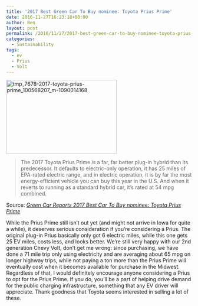 ```yaml
---
title: '2017 Best Green Car To Buy nominee: Toyota Prius Prime'
date: 2016-11-27T16:23:18+00:00
author: Ben
layout: post
permalink: /2016/11/27/2017-best-green-car-to-buy-nominee-toyota-prius-prime/
categories:
  - Sustainability
tags:
  - ev
  - Prius
  - Volt
---
```

[<img class="alignnone size-medium wp-image-967" src="http://www.benjaminoakes.com/wp-content/uploads/2016/11/tmp_7678-2017-toyota-prius-prime_100568207_m-1090014168-300x200-2.jpg" alt="tmp_7678-2017-toyota-prius-prime_100568207_m-1090014168" width="300" height="200" />](http://www.benjaminoakes.com/wp-content/uploads/2016/11/tmp_7678-2017-toyota-prius-prime_100568207_m-1090014168.jpg)

> The 2017 Toyota Prius Prime is a far, far better plug-in hybrid than its predecessor. It defaults to electric-only operation, it has 25 miles of EPA-rated electric range, and in electric operation, it is by far the most energy-efficient vehicle you can buy this year in the U.S. And when it reverts to running as a standard hybrid car, it&#8217;s rated at 54 mpg combined.

Source: _[Green Car Reports 2017 Best Car To Buy nominee: Toyota Prius Prime](http://www.greencarreports.com/news/1106876_green-car-reports-2017-best-car-to-buy-nominee-toyota-prius-prime)_

While the Prius Prime still isn&#8217;t out yet (and might not arrive in Iowa for quite a while), it deserves serious consideration if you&#8217;re considering a Prius. The original plug-in Prius basically only got 6 electric miles, while this one gets 25 EV miles, costs less, and looks better. We&#8217;re still very happy with our 2nd generation Chevy Volt, don&#8217;t get me wrong: since purchasing, we have done a 71 mile trip only using electricity and are averaging about 65 mpg on longer highway trips, while not paying a ton more than the Prius Prime will eventually cost when it becomes available for purchase in the Midwest. Regardless of that, I would definitely encourage anyone considering a Prius to opt for the Prius Prime. If you do, you&#8217;ll be a part of helping drive demand for the public charging infrastructure, something that any EV driver will appreciate. Thank goodness that Toyota seems interested in selling a lot of these.